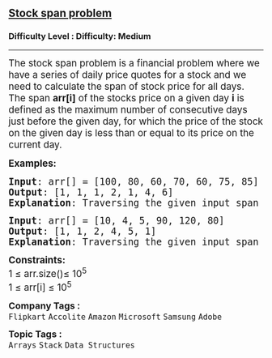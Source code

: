 <h2><a href="https://www.geeksforgeeks.org/problems/stock-span-problem-1587115621/1">Stock span problem</a></h2><h3>Difficulty Level : Difficulty: Medium</h3><hr><div class="problems_problem_content__Xm_eO"><p><span style="font-size: 14pt;">The stock span problem is a financial problem where we have a series of daily price quotes for a stock and we need to calculate the span of stock price for all days. The span&nbsp;<strong>arr[i]</strong>&nbsp;of the stocks price on a given day&nbsp;<strong>i</strong>&nbsp;is defined as the maximum number of consecutive days just before the given day, for which the price of the stock on the given day is less than or equal to its price on the current day.<br></span></p>
<p><span style="font-size: 14pt;"><strong>Examples:</strong></span></p>
<pre><span style="font-size: 14pt;"><strong>Input</strong>: arr[] = [100, 80, 60, 70, 60, 75, 85]
<strong>Output</strong>: [1, 1, 1, 2, 1, 4, 6]
<strong>Explanation</strong>: Traversing the given input span 100 is greater than equal to 100 and there are no more elements behind it so the span is 1, 80 is greater than equal to 80 and smaller than 100 so the span is 1, 60 is greater than equal to 60 and smaller than 80 so the span is 1, 70 is greater than equal to 60,70 and smaller than 80 so the span is 2 and so on.  Hence the output will be 1 1 1 2 1 4 6.
</span></pre>
<pre><span style="font-size: 14pt;"><strong>Input</strong>: arr[] = [10, 4, 5, 90, 120, 80]
<strong>Output</strong>: [1, 1, 2, 4, 5, 1]
<strong>Explanation</strong>: Traversing the given input span 10 is greater than equal to 10 and there are no more elements behind it so the span is 1, 4 is greater than equal to 4 and smaller than 10 so the span is 1, 5 is greater than equal to 4,5 and smaller than 10 so the span is 2,  and so on. Hence the output will be 1 1 2 4 5 1.</span></pre>
<p><span style="font-size: 14pt;"><strong>Constraints:</strong><br>1 ≤ arr.size()≤ 10<sup>5</sup><br>1 ≤ arr[i] ≤ 10<sup>5</sup></span></p></div><p><span style=font-size:18px><strong>Company Tags : </strong><br><code>Flipkart</code>&nbsp;<code>Accolite</code>&nbsp;<code>Amazon</code>&nbsp;<code>Microsoft</code>&nbsp;<code>Samsung</code>&nbsp;<code>Adobe</code>&nbsp;<br><p><span style=font-size:18px><strong>Topic Tags : </strong><br><code>Arrays</code>&nbsp;<code>Stack</code>&nbsp;<code>Data Structures</code>&nbsp;
